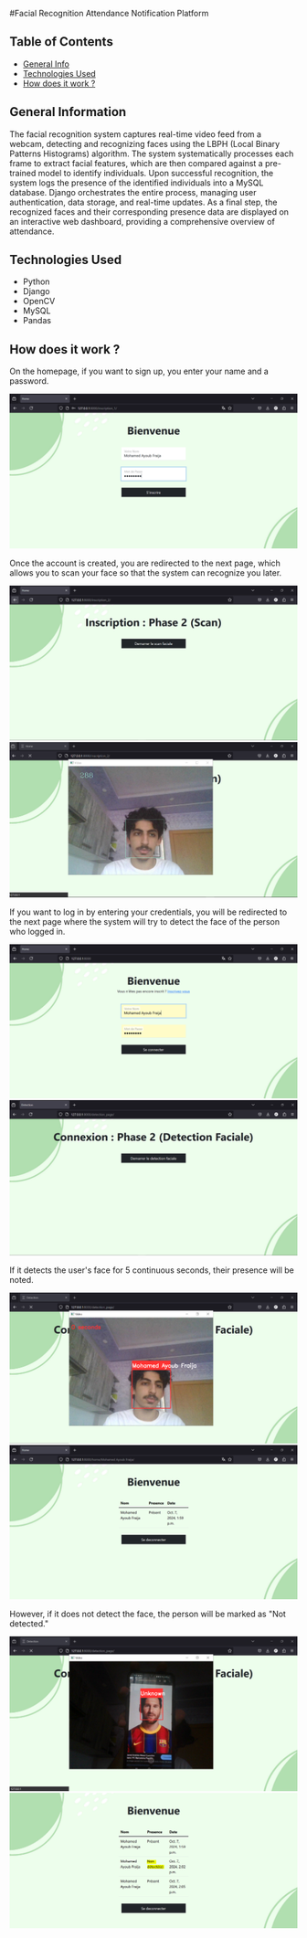 #Facial Recognition Attendance Notification Platform

## Table of Contents
* [General Info](#general-information)
* [Technologies Used](#technologies-used)
* [How does it work ?](#How-does-it-work-?)
<!-- * [License](#license) -->


## General Information
The facial recognition system captures real-time video feed from a webcam, detecting and recognizing faces using the LBPH (Local Binary Patterns Histograms) algorithm. The system systematically processes each frame to extract facial features, which are then compared against a pre-trained model to identify individuals. Upon successful recognition, the system logs the presence of the identified individuals into a MySQL database. Django orchestrates the entire process, managing user authentication, data storage, and real-time updates. As a final step, the recognized faces and their corresponding presence data are displayed on an interactive web dashboard, providing a comprehensive overview of attendance.
<!-- You don't have to answer all the questions - just the ones relevant to your project. -->


## Technologies Used
- Python
- Django
- OpenCV
- MySQL
- Pandas



## How does it work ?
On the homepage, if you want to sign up, you enter your name and a password.

![Example screenshot](Screenshots/home2.PNG)

Once the account is created, you are redirected to the next page, which allows you to scan your face so that the system can recognize you later.

![Example screenshot](Screenshots/scan1.PNG)
![Example screenshot](Screenshots/scan2.png)

 If you want to log in by entering your credentials, you will be redirected to the next page where the system will try to detect the face of the person who logged in.

![Example screenshot](Screenshots/home3.PNG)
![Example screenshot](Screenshots/detection1.PNG)

 If it detects the user's face for 5 continuous seconds, their presence will be noted.

![Example screenshot](Screenshots/detection2.PNG)
![Example screenshot](Screenshots/final1.PNG)

However, if it does not detect the face, the person will be marked as "Not detected."

![Example screenshot](Screenshots/detection3.PNG)
![Example screenshot](Screenshots/final2.PNG)
<!-- If you have screenshots you'd like to share, include them here. -->



<!-- Optional -->
<!-- ## License -->
<!-- This project is open source and available under the [... License](). -->

<!-- You don't have to include all sections - just the one's relevant to your project -->

